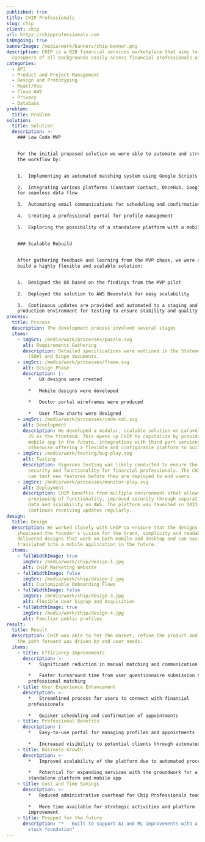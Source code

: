 ```yaml
---
published: true
title: CHIP Professionals
slug: chip
client: chip
url: https://chipprofessionals.com
isOngoing: true
bannerImage: /media/work/banners/chip-banner.png
description: CHIP is a B2B financial services marketplace that aims to help
  consumers of all backgrounds easily access financial professionals of color.
categories:
  - API
  - Product and Project Management
  - Design and Prototyping
  - React/Vue
  - Cloud AWS
  - Privacy
  - Database
problem:
  title: Problem
solution:
  title: Solution
  description: >-
    ### Low Code MVP


    For the initial proposed solution we were able to automate and streamline
    the workflow by:


    1.  Implementing an automated matching system using Google Scripts
        
    2.  Integrating various platforms (Constant Contact, OnceHub, Google Sheets)
    for seamless data flow
        
    3.  Automating email communications for scheduling and confirmations
        
    4.  Creating a professional portal for profile management
        
    5.  Exploring the possibility of a standalone platform with a mobile app
        

    ### Scalable Rebuild


    After gathering feedback and learning from the MVP phase, we were able to
    build a highly flexible and scalable solution:


    1.  Designed the UX based on the findings from the MVP pilot
        
    2.  Deployed the solution to AWS Beanstalk for easy scalability
        
    3.  Continuous updates are provided and automated to a staging and
    production environment for testing to ensure stability and quality
process:
  title: Process
  description: The development process involved several stages
  items:
    - imgSrc: /media/work/processes/puzzle.svg
      alt: Requirements Gathering
      description: Detailed specifications were outlined in the Statement of Work
        (SOW) and Scope documents.
    - imgSrc: /media/work/processes/frame.svg
      alt: Design Phase
      description: |-
        *   UX designs were created
            
        *   Mobile designs were developed
            
        *   Doctor portal wireframes were produced
            
        *   User flow charts were designed
    - imgSrc: /media/work/processes/code-xml.svg
      alt: Development
      description: We developed a modular, scalable solution on Laravel PHP with Vue
        JS as the frontend. This opens up CHIP to capitalize by providing a
        mobile app in the future, integrations with third part services and
        otherwise offering a flexible and configurable platform to build on.
    - imgSrc: /media/work/testing/bug-play.svg
      alt: Testing
      description: Rigorous testing was likely conducted to ensure the platform's
        security and functionality for financial professionals. The CHIP tram
        can test new features before they are deployed to end users.
    - imgSrc: /media/work/processes/monitor-play.svg
      alt: Deployment
      description: CHIP beneftis from multiple environment sthat allows for the
        previewing of functionality, improved security through separation of
        data and scalability on AWS. The platform was launched in 2023 and
        continues receiving updates regularly.
design:
  title: Design
  description: We worked closely with CHIP to enssure that the designs we created
    showcased the founder's vision for the brand, simplicity and readability. We
    delivered designs that work on both mobile and desktop and can easily be
    translated into a mobile application in the future.
  items:
    - fullWidthImage: true
      imgSrc: /media/work/chip/design-1.jpg
      alt: CHIP Marketing Website
    - fullWidthImage: false
      imgSrc: /media/work/chip/design-2.jpg
      alt: Customizable Onboarding Flows
    - fullWidthImage: false
      imgSrc: /media/work/chip/design-3.jpg
      alt: Flexible User Signup and Acquisition
    - fullWidthImage: true
      imgSrc: /media/work/chip/design-4.jpg
      alt: Familiar public profiles
result:
  title: Result
  description: CHIP was able to tet the market, refine the product and ensure that
    the path forward was driven by end user needs.
  items:
    - title: Efficiency Improvements
      description: >-
        *   Significant reduction in manual matching and communication processes
            
        *   Faster turnaround time from user questionnaire submission to
        professional matching
    - title: User Experience Enhancement
      description: >-
        *   Streamlined process for users to connect with financial
        professionals
            
        *   Quicker scheduling and confirmation of appointments
    - title: Professional Benefits
      description: |-
        *   Easy-to-use portal for managing profiles and appointments
            
        *   Increased visibility to potential clients through automated matching
    - title: Business Growth
      description: >-
        *   Improved scalability of the platform due to automated processes
            
        *   Potential for expanding services with the groundwork for a
        standalone platform and mobile app
    - title: Cost and Time Savings
      description: >-
        *   Reduced administrative overhead for Chip Professionals team
            
        *   More time available for strategic activities and platform
        improvement
    - title: Prepped for the future
      description: "*   Built to support AI and ML improvements with a solid data
        stack foundation"
---
```

